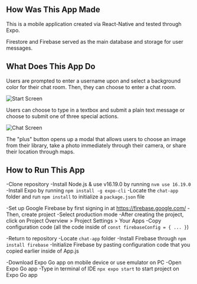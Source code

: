 ## How Was This App Made
  This is a mobile application created via React-Native and tested through Expo.

  Firestore and Firebase served as the main database and storage for user messages.

## What Does This App Do
  Users are prompted to enter a username upon and select a background color for their chat room. Then, they can choose to enter a chat room.

  ![Start Screen](/.img/start-screen-screenshot)

  Users can choose to type in a textbox and submit a plain text message or choose to submit one of three special actions.

  ![Chat Screen](/.img/chat-screen-screenshot)

  The "plus" button opens up a modal that allows users to choose an image from their library, take a photo immediately through their camera, or share their location through maps.

## How to Run This App
  -Clone repository
  -Install Node.js & use v16.19.0 by running `nvm use 16.19.0`
  -Install Expo by running `npm install -g expo-cli`
  -Locate the `chat-app` folder and run `npm install` to initialize a `package.json` file

  -Set up Google Firebase by first signing in at
  https://firebase.google.com/
  -Then, create project
  -Select production mode
  -After creating the project, click on Project Overview >
  Project Settings > Your Apps
  -Copy configuration code (all the code inside of `const firebaseConfig = { ... }`)

  -Return to repository
  -Locate `chat-app` folder
  -Install Firebase through `npm install firebase`
  -Initialize Firebase by  pasting configuration code that you copied earlier inside of App.js

  -Download Expo Go app on mobile device or use emulator on PC
  -Open Expo Go app
  -Type in terminal of IDE `npx expo start` to start project on Expo Go app